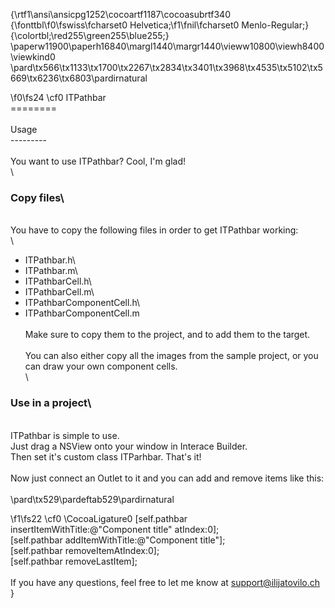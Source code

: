 {\rtf1\ansi\ansicpg1252\cocoartf1187\cocoasubrtf340
{\fonttbl\f0\fswiss\fcharset0 Helvetica;\f1\fnil\fcharset0 Menlo-Regular;}
{\colortbl;\red255\green255\blue255;}
\paperw11900\paperh16840\margl1440\margr1440\vieww10800\viewh8400\viewkind0
\pard\tx566\tx1133\tx1700\tx2267\tx2834\tx3401\tx3968\tx4535\tx5102\tx5669\tx6236\tx6803\pardirnatural

\f0\fs24 \cf0 ITPathbar\
========\
\
Usage\
---------\
\
You want to use ITPathbar? Cool, I'm glad!\
\
### Copy files\
\
You have to copy the following files in order to get ITPathbar working:\
\
* ITPathbar.h\
* ITPathbar.m\
* ITPathbarCell.h\
* ITPathbarCell.m\
* ITPathbarComponentCell.h\
* ITPathbarComponentCell.m\
\
Make sure to copy them to the project, and to add them to the target.\
\
You can also either copy all the images from the sample project, or you can draw your own component cells.\
\
### Use in a project\
\
ITPathbar is simple to use.\
Just drag a NSView onto your window in Interace Builder.\
Then set it's custom class ITParhbar. That's it!\
\
Now just connect an Outlet to it and you can add and remove items like this:\
\
\pard\tx529\pardeftab529\pardirnatural

\f1\fs22 \cf0 \CocoaLigature0     [self.pathbar insertItemWithTitle:@"Component title" atIndex:0];\
    [self.pathbar addItemWithTitle:@"Component title"];\
    [self.pathbar removeItemAtIndex:0];\
    [self.pathbar removeLastItem];\
\
If you have any questions, feel free to let me know at support@ilijatovilo.ch\
}